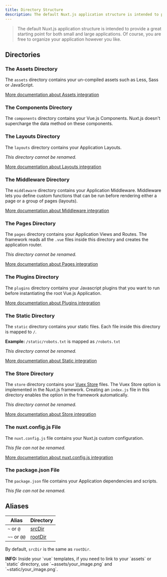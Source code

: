 ```yaml
---
title: Directory Structure
description: The default Nuxt.js application structure is intended to provide a great starting point for both large and small applications.
---
```


> The default Nuxt.js application structure is intended to provide a great starting point for both small and large applications. Of course, you are free to organize your application however you like.

## Directories

### The Assets Directory

The `assets` directory contains your un-compiled assets such as Less, Sass or JavaScript.

[More documentation about Assets integration](/guide/assets)

### The Components Directory

The `components` directory contains your Vue.js Components. Nuxt.js doesn't supercharge the data method on these components.

### The Layouts Directory

The `layouts` directory contains your Application Layouts.

_This directory cannot be renamed._

[More documentation about Layouts integration](/guide/views#layouts)

### The Middleware Directory

The `middleware` directory contains your Application Middleware. Middleware lets you define custom functions that can be run before rendering either a page or a group of pages (layouts).

[More documentation about Middleware integration](/guide/routing#middleware)

### The Pages Directory

The `pages` directory contains your Application Views and Routes. The framework reads all the `.vue` files inside this directory and creates the application router.

_This directory cannot be renamed._

[More documentation about Pages integration](/guide/views)

### The Plugins Directory

The `plugins` directory contains your Javascript plugins that you want to run before instantiating the root Vue.js Application.

[More documentation about Plugins integration](/guide/plugins)

### The Static Directory

The `static` directory contains your static files. Each file inside this directory is mapped to `/`.

**Example:** `/static/robots.txt` is mapped as `/robots.txt`

_This directory cannot be renamed._

[More documentation about Static integration](/guide/assets#static)

### The Store Directory

The `store` directory contains your [Vuex Store](http://vuex.vuejs.org/en/) files. The Vuex Store option is implemented in the Nuxt.js framework. Creating an `index.js` file in this directory enables the option in the framework automatically.

_This directory cannot be renamed._

[More documentation about Store integration](/guide/vuex-store)

### The nuxt.config.js File

The `nuxt.config.js` file contains your Nuxt.js custom configuration.

_This file can not be renamed._

[More documentation about nuxt.config.js integration](/guide/configuration)

### The package.json File

The `package.json` file contains your Application dependencies and scripts.

_This file can not be renamed._

## Aliases

| Alias | Directory |
|-----|------|
| `~` or `@` | [srcDir](/api/configuration-srcdir) |
| `~~` or `@@` | [rootDir](/api/configuration-rootdir) |

By default, `srcDir` is the same as `rootDir`.

<p class="Alert Alert--nuxt-green"><b>INFO:</b> Inside your `vue` templates, if you need to link to your `assets` or `static` directory, use `~assets/your_image.png` and `~static/your_image.png`.</p>
